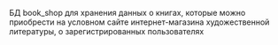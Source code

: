 БД book_shop для хранения данных о книгах, которые можно приобрести на условном сайте интернет-магазина художественной литературы, о зарегистрированных пользователях 